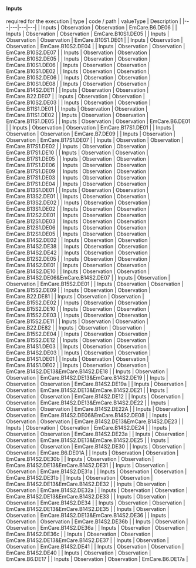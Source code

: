 #### Inputs

required for the execution
 | type | code / path | valueType | Description |
 |---|---|---|---|
| Inputs | Observation | Observation | EmCare.B6.DE06 |
| Inputs | Observation | Observation | EmCare.B10S1.DE05 |
| Inputs | Observation | Observation | EmCare.B10S1.DE01 |
| Inputs | Observation | Observation | EmCare.B10S2.DE04 |
| Inputs | Observation | Observation | EmCare.B10S2.DE07 |
| Inputs | Observation | Observation | EmCare.B10S2.DE05 |
| Inputs | Observation | Observation | EmCare.B10S1.DE06 |
| Inputs | Observation | Observation | EmCare.B10S1.DE02 |
| Inputs | Observation | Observation | EmCare.B10S2.DE06 |
| Inputs | Observation | Observation | EmCare.B10S1.DE08 |
| Inputs | Observation | Observation | EmCare.B14S2.DE11 |
| Inputs | Observation | Observation | EmCare.B22.DE07 |
| Inputs | Observation | Observation | EmCare.B10S2.DE03 |
| Inputs | Observation | Observation | EmCare.B11S1.DE01 |
| Inputs | Observation | Observation | EmCare.B11S1.DE02 |
| Inputs | Observation | Observation | EmCare.B11S1.DE05 |
| Inputs | Observation | Observation | EmCare.B6.DE01 |
| Inputs | Observation | Observation | EmCare.B17S1.DE01 |
| Inputs | Observation | Observation | EmCare.B7.DE09 |
| Inputs | Observation | Observation | EmCare.B17S1.DE07 |
| Inputs | Observation | Observation | EmCare.B17S1.DE02 |
| Inputs | Observation | Observation | EmCare.B17S1.DE10 |
| Inputs | Observation | Observation | EmCare.B17S1.DE05 |
| Inputs | Observation | Observation | EmCare.B17S1.DE06 |
| Inputs | Observation | Observation | EmCare.B17S1.DE09 |
| Inputs | Observation | Observation | EmCare.B17S1.DE03 |
| Inputs | Observation | Observation | EmCare.B17S1.DE04 |
| Inputs | Observation | Observation | EmCare.B13S1.DE01 |
| Inputs | Observation | Observation | EmCare.B13S2.DE01 |
| Inputs | Observation | Observation | EmCare.B13S2.DE02 |
| Inputs | Observation | Observation | EmCare.B13S1.DE02 |
| Inputs | Observation | Observation | EmCare.B12S2.DE01 |
| Inputs | Observation | Observation | EmCare.B12S1.DE03 |
| Inputs | Observation | Observation | EmCare.B12S1.DE06 |
| Inputs | Observation | Observation | EmCare.B12S1.DE05 |
| Inputs | Observation | Observation | EmCare.B14S2.DE02 |
| Inputs | Observation | Observation | EmCare.B14S2.DE38 |
| Inputs | Observation | Observation | EmCare.B14S2.DE42 |
| Inputs | Observation | Observation | EmCare.B12S2.DE05 |
| Inputs | Observation | Observation | EmCare.B14S2.DE01 |
| Inputs | Observation | Observation | EmCare.B14S2.DE10 |
| Inputs | Observation | Observation | EmCare.B14S2.DE06&EmCare.B14S2.DE07 |
| Inputs | Observation | Observation | EmCare.B15S2.DE01 |
| Inputs | Observation | Observation | EmCare.B15S2.DE09 |
| Inputs | Observation | Observation | EmCare.B22.DE81 |
| Inputs | Observation | Observation | EmCare.B15S2.DE02 |
| Inputs | Observation | Observation | EmCare.B15S2.DE10 |
| Inputs | Observation | Observation | EmCare.B15S2.DE03 |
| Inputs | Observation | Observation | EmCare.B15S2.DE11 |
| Inputs | Observation | Observation | EmCare.B22.DE82 |
| Inputs | Observation | Observation | EmCare.B15S2.DE04 |
| Inputs | Observation | Observation | EmCare.B15S2.DE12 |
| Inputs | Observation | Observation | EmCare.B14S1.DE03 |
| Inputs | Observation | Observation | EmCare.B14S2.DE03 |
| Inputs | Observation | Observation | EmCare.B14S1.DE01 |
| Inputs | Observation | Observation | EmCare.B14S1.DE02 |
| Inputs | Observation | Observation | EmCare.B14S2.DE13&EmCare.B14S2.DE18 |
| Inputs | Observation | Observation | EmCare.B14S2.DE13&EmCare.B14S2.DE19 |
| Inputs | Observation | Observation | EmCare.B14S2.DE19a |
| Inputs | Observation | Observation | EmCare.B14S2.DE13&EmCare.B14S2.DE21 |
| Inputs | Observation | Observation | EmCare.B14S2.DE12 |
| Inputs | Observation | Observation | EmCare.B14S2.DE13&EmCare.B14S2.DE22 |
| Inputs | Observation | Observation | EmCare.B14S2.DE22A |
| Inputs | Observation | Observation | EmCare.B14S2.DE06&EmCare.B14S2.DE08 |
| Inputs | Observation | Observation | EmCare.B14S2.DE13&EmCare.B14S2.DE23 |
| Inputs | Observation | Observation | EmCare.B14S2.DE24 |
| Inputs | Observation | Observation | EmCare.B14S2.DE23a |
| Inputs | Observation | Observation | EmCare.B14S2.DE13&EmCare.B14S2.DE25 |
| Inputs | Observation | Observation | EmCare.B14S2.DE30 |
| Inputs | Observation | Observation | EmCare.B6.DE01A |
| Inputs | Observation | Observation | EmCare.B14S2.DE30b |
| Inputs | Observation | Observation | EmCare.B14S2.DE13&EmCare.B14S2.DE31 |
| Inputs | Observation | Observation | EmCare.B14S2.DE31a |
| Inputs | Observation | Observation | EmCare.B14S2.DE31b |
| Inputs | Observation | Observation | EmCare.B14S2.DE13&EmCare.B14S2.DE32 |
| Inputs | Observation | Observation | EmCare.B14S2.DE32a |
| Inputs | Observation | Observation | EmCare.B14S2.DE13&EmCare.B14S2.DE33 |
| Inputs | Observation | Observation | EmCare.B14S2.DE34 |
| Inputs | Observation | Observation | EmCare.B14S2.DE13&EmCare.B14S2.DE35 |
| Inputs | Observation | Observation | EmCare.B14S2.DE13&EmCare.B14S2.DE36 |
| Inputs | Observation | Observation | EmCare.B14S2.DE36b |
| Inputs | Observation | Observation | EmCare.B14S2.DE36a |
| Inputs | Observation | Observation | EmCare.B14S2.DE36c |
| Inputs | Observation | Observation | EmCare.B14S2.DE13&EmCare.B14S2.DE37 |
| Inputs | Observation | Observation | EmCare.B14S2.DE41 |
| Inputs | Observation | Observation | EmCare.B14S2.DE40 |
| Inputs | Observation | Observation | EmCare.B6.DE17 |
| Inputs | Observation | Observation | EmCare.B6.DE17a |
